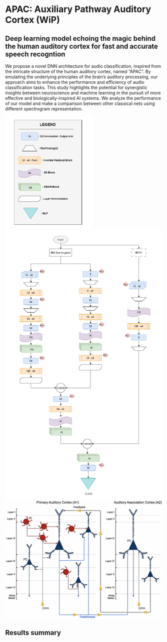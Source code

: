 # APAC: Auxiliary Pathway Auditory Cortex (WiP)
## Deep learning model echoing the magic behind the human auditory cortex for fast and accurate speech recogntion

We propose a novel DNN architecture for audio classification, inspired from the intricate structure of the human auditory cortex, named ”APAC”. By emulating the underlying principles of the brain’s auditory processing, our approach aims to enhance the performance and efficiency of audio classification tasks. This study highlights the potential for synergistic insights between neuroscience and machine learning in the pursuit of more effective and biologically-inspired AI systems. We analyze the performance of our model and make a comparison between other classical nets using different spectrogram representation.



![Screenshot](legend.PNG)
![Screenshot](apac.PNG)
![Screenshot](ac.jpg)

## Results summary
